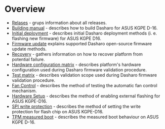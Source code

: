 # Overview

* [Relases](releases.md) - grups information about all releases.
* [Building manual](building-manual.md) - describes how to build Dasharo for
    ASUS KGPE D-16.
* [Initial deployment](initial-deployment.md) - describes initial Dasharo
    deployment methods (i. e. flashing new firmware) for ASUS KGPE D16.
* [Firmware update](firmware-update.md) explains supported Dasharo open-source
    firmware update methods.
* [Recovery](recovery.md) - gathers information on how to recover platform from
    potential failure.
* [Hardware configuration matrix](hardware-matrix.md) - describes platform's
    hardware configuration used during Dasharo firmware validation procedure.
* [Test matrix](test-matrix.md) - describes validation scope used during
    Dasharo firmware validation procedure.
* [Fan Control](fan-control.md) - describes the method of testing the
    automatic fan control mechanism.
* [Hardware Setup](setup.md) - describes the method of enabling external
    flashing for ASUS KGPE-D16.
* [SPI write protection](spi-wp.md) - describes the method of setting
    the write protection for flash chip on ASUS KGPE-D16.
* [TPM measured boot](tpm-mboot.md) - describes the measured boot behaviour
    on ASUS KGPE D-16.

